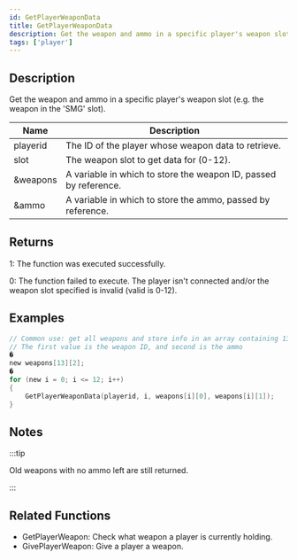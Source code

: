 ```yaml
---
id: GetPlayerWeaponData
title: GetPlayerWeaponData
description: Get the weapon and ammo in a specific player's weapon slot (e.
tags: ['player']
---
```


<TagLinks />

## Description

Get the weapon and ammo in a specific player's weapon slot (e.g. the weapon in the 'SMG' slot).


| Name | Description |
|------|-------------|
|playerid | The ID of the player whose weapon data to retrieve.|
|slot | The weapon slot to get data for (0-12).|
|&weapons | A variable in which to store the weapon ID, passed by reference.|
|&ammo | A variable in which to store the ammo, passed by reference.|


## Returns

 1: The function was executed successfully. 

 0: The function failed to execute. The player isn't connected and/or the weapon slot specified is invalid (valid is 0-12).


## Examples


```c
// Common use: get all weapons and store info in an array containing 13 slots
// The first value is the weapon ID, and second is the ammo
�
new weapons[13][2];
�
for (new i = 0; i <= 12; i++)
{
    GetPlayerWeaponData(playerid, i, weapons[i][0], weapons[i][1]);
}
```


## Notes

:::tip

Old weapons with no ammo left are still returned.

:::


## Related Functions


-  GetPlayerWeapon: Check what weapon a player is currently holding.
-  GivePlayerWeapon: Give a player a weapon.